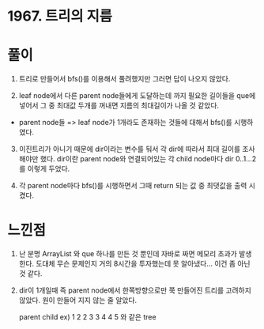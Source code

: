 # 1967. 트리의 지름

# 풀이


1. 트리로 만들어서 bfs()를 이용해서 풀려했지만 그러면 답이 나오지 않았다.

2. leaf node에서 다른 parent node들에게 도달하는데 까지 필요한 길이들을 que에 넣어서 그 중 최대값 두개를 꺼내면 지름의 최대길이가 나올 것 같았다.

* parent node들 => leaf node가 1개라도 존재하는 것들에 대해서 bfs()를 시행하였다.

3. 이진트리가 아니기 때문에 dir이라는 변수를 둬서 각 dir에 따라서 최대 길이를 조사해야만 했다. dir이란 parent node와 연결되어있는 각 child node마다 dir 0..1...2 를 이렇게 두었다.

4. 각 parent node마다 bfs()를 시행하면서 그때 return 되는 값 중 최댓값을 출력 시켰다. 



# 느낀점

1. 난 분명 ArrayList 와 que 하나를 만든 것 뿐인데 자바로 짜면 메모리 초과가 발생한다.
도대체 무슨 문제인지 거의 8시간을 투자했는데 못 알아냈다... 이건 좀 아닌 것 같다.

2. dir이 1개일때 즉 parent node에서 한쪽방향으로만 쭉 만들어진 트리를 고려하지 않았다.
원이 만들어 지지 않는 줄 알았다.

    parent child
ex) 1        2
    2        3
    3        4
    4        5 와 같은 tree 




